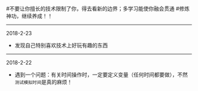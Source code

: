#不要让你擅长的技术限制了你，得去看新的边界；多学习能使你融会贯通
#修炼神功，继续养成！！

---------
2018-2-23<br>
* 发现自己特别喜欢技术上好玩有趣的东西

----------
2018-2-22<br>
* 遇到一个问题：有关时间操作时，一定要定义变量（任何时间都要做），不然`测试模拟时间`是真的麻烦！
